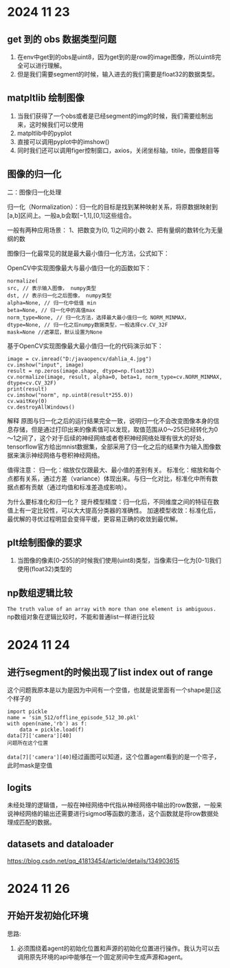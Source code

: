 # 2024 11 23
## get 到的 obs 数据类型问题
1. 在env中get到的obs是uint8，因为get到的是row的image图像，所以uint8完全可以进行理解。
2. 但是我们需要segment的时候，输入进去的我们需要是float32的数据类型。
## matpltlib 绘制图像
1. 当我们获得了一个obs或者是已经segment的img的时候，我们需要绘制出来，这时候我们可以使用
2. matpltlib中的pyplot
3. 直接可以调用pyplot中的imshow()
4. 同时我们还可以调用figer控制窗口，axios，关闭坐标轴，titile，图像题目等
## 图像的归一化
二：图像归一化处理

归一化（Normalization）：归一化的目标是找到某种映射关系，将原数据映射到[a,b]区间上。一般a,b会取[−1,1],[0,1]这些组合。

一般有两种应用场景：
1、把数变为(0, 1)之间的小数
2、把有量纲的数转化为无量纲的数

图像归一化最常见的就是最大最小值归一化方法，公式如下：

OpenCV中实现图像最大与最小值归一化的函数如下：
```
normalize(
src, // 表示输入图像， numpy类型
dst, // 表示归一化之后图像， numpy类型
alpha=None, // 归一化中低值 min
beta=None, // 归一化中的高值max
norm_type=None, // 归一化方法，选择最大最小值归一化 NORM_MINMAX，
dtype=None, // 归一化之后numpy数据类型，一般选择cv.CV_32F
mask=None //遮罩层，默认设置为None
```
基于OpenCV实现图像最大最小值归一化的代码演示如下：
```
image = cv.imread("D:/javaopencv/dahlia_4.jpg")
cv.imshow("input", image)
result = np.zeros(image.shape, dtype=np.float32)
cv.normalize(image, result, alpha=0, beta=1, norm_type=cv.NORM_MINMAX, dtype=cv.CV_32F)
print(result)
cv.imshow("norm", np.uint8(result*255.0))
cv.waitKey(0)
cv.destroyAllWindows()
```
解释
原图与归一化之后的运行结果完全一致，说明归一化不会改变图像本身的信息存储，但是通过打印出来的像素值可以发现，取值范围从0～255已经转化为0～1之间了，这个对于后续的神经网络或者卷积神经网络处理有很大的好处，tensorflow官方给出mnist数据集，全部采用了归一化之后的结果作为输入图像数据来演示神经网络与卷积神经网络。

值得注意：
归一化：缩放仅仅跟最大、最小值的差别有关。
标准化：缩放和每个点都有关系，通过方差（variance）体现出来。与归一化对比，标准化中所有数据点都有贡献（通过均值和标准差造成影响）。

为什么要标准化和归一化？
提升模型精度：归一化后，不同维度之间的特征在数值上有一定比较性，可以大大提高分类器的准确性。
加速模型收敛：标准化后，最优解的寻优过程明显会变得平缓，更容易正确的收敛到最优解。
## plt绘制图像的要求
1. 当图像的像素[0-255]的时候我们使用(uint8)类型，当像素归一化为[0-1]我们使用(float32)类型的
## np数组逻辑比较
`The truth value of an array with more than one element is ambiguous.`
np数组对象在逻辑比较时，不能和普通list一样进行比较
# 2024 11 24
## 进行segment的时候出现了list index out of range
这个问题我原本是以为是因为中间有一个空值，也就是说里面有一个shape是[]这个样子的
```
import pickle
name = 'sim_512/offline_episode_512_30.pkl'
with open(name,'rb') as f:
    data = pickle.load(f)
data[7]['camera'][40]
问题所在这个位置
```
`data[7]['camera'][40]`经过画图可以知道，这个位置agent看到的是一个帘子，此时mask是空值
## logits
未经处理的逻辑值，一般在神经网络中代指从神经网络中输出的row数据，一般来说神经网络的输出还需要进行sigmod等函数的激活，这个函数就是将row数据处理成匹配的数据。
## datasets and dataloader
https://blog.csdn.net/qq_41813454/article/details/134903615
# 2024 11 26
## 开始开发初始化环境
思路:
1. 必须围绕着agent的初始化位置和声源的初始化位置进行操作。我认为可以去调用原先环境的api中能够在一个固定房间中生成声源和agent。